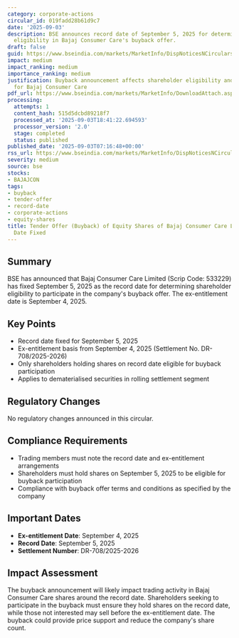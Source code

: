 ```yaml
---
category: corporate-actions
circular_id: 019fadd28b61d9c7
date: '2025-09-03'
description: BSE announces record date of September 5, 2025 for determining shareholder
  eligibility in Bajaj Consumer Care's buyback offer.
draft: false
guid: https://www.bseindia.com/markets/MarketInfo/DispNoticesNCirculars.aspx?Noticeid={A2525C14-7C6D-4424-B5B1-58ACBB60683D}&noticeno=20250903-4&dt=09/03/2025&icount=4&totcount=53&flag=0
impact: medium
impact_ranking: medium
importance_ranking: medium
justification: Buyback announcement affects shareholder eligibility and trading patterns
  for Bajaj Consumer Care
pdf_url: https://www.bseindia.com/markets/MarketInfo/DownloadAttach.aspx?id=20250903-4&attachedId=
processing:
  attempts: 1
  content_hash: 515d5dcbd89218f7
  processed_at: '2025-09-03T18:41:22.694593'
  processor_version: '2.0'
  stage: completed
  status: published
published_date: '2025-09-03T07:16:48+00:00'
rss_url: https://www.bseindia.com/markets/MarketInfo/DispNoticesNCirculars.aspx?Noticeid={A2525C14-7C6D-4424-B5B1-58ACBB60683D}&noticeno=20250903-4&dt=09/03/2025&icount=4&totcount=53&flag=0
severity: medium
source: bse
stocks:
- BAJAJCON
tags:
- buyback
- tender-offer
- record-date
- corporate-actions
- equity-shares
title: Tender Offer (Buyback) of Equity Shares of Bajaj Consumer Care Limited - Record
  Date Fixed
---
```


## Summary

BSE has announced that Bajaj Consumer Care Limited (Scrip Code: 533229) has fixed September 5, 2025 as the record date for determining shareholder eligibility to participate in the company's buyback offer. The ex-entitlement date is September 4, 2025.

## Key Points

- Record date fixed for September 5, 2025
- Ex-entitlement basis from September 4, 2025 (Settlement No. DR-708/2025-2026)
- Only shareholders holding shares on record date eligible for buyback participation
- Applies to dematerialised securities in rolling settlement segment

## Regulatory Changes

No regulatory changes announced in this circular.

## Compliance Requirements

- Trading members must note the record date and ex-entitlement arrangements
- Shareholders must hold shares on September 5, 2025 to be eligible for buyback participation
- Compliance with buyback offer terms and conditions as specified by the company

## Important Dates

- **Ex-entitlement Date**: September 4, 2025
- **Record Date**: September 5, 2025
- **Settlement Number**: DR-708/2025-2026

## Impact Assessment

The buyback announcement will likely impact trading activity in Bajaj Consumer Care shares around the record date. Shareholders seeking to participate in the buyback must ensure they hold shares on the record date, while those not interested may sell before the ex-entitlement date. The buyback could provide price support and reduce the company's share count.